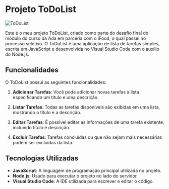 # Projeto ToDoList

![ToDoList](todo-list.png)

Este é o meu projeto ToDoList, criado como parte do desafio final do módulo do curso da Ada em parceria com o iFood, o qual passei no processo seletivo. 
O ToDoList é uma aplicação de lista de tarefas simples, escrita em JavaScript e desenvolvida no Visual Studio Code com o auxílio do Node.js.

## Funcionalidades

O ToDoList possui as seguintes funcionalidades:

1. **Adicionar Tarefas**: Você pode adicionar novas tarefas à lista especificando um título e uma descrição.

2. **Listar Tarefas**: Todas as tarefas disponíveis são exibidas em uma lista, mostrando o título e a descrição.

3. **Editar Tarefas**: É possível editar as informações de uma tarefa existente, incluindo título e descrição.

4. **Excluir Tarefas**: Tarefas concluídas ou que não sejam mais necessárias podem ser excluídas da lista.

## Tecnologias Utilizadas

- **JavaScript**: A linguagem de programação principal utilizada no projeto.
- **Node.js**: Usado para executar o projeto no lado do servidor.
- **Visual Studio Code**: A IDE utilizada para escrever e editar o código.




